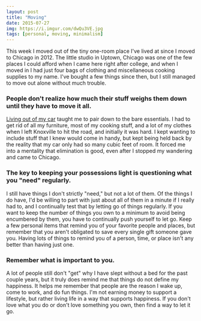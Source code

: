 ```yaml
---
layout: post
title: "Moving"
date: 2015-07-27
img: https://i.imgur.com/dwQu3VE.jpg
tags: [personal, moving, minimalism]
---
```

This week I moved out of the tiny one-room place I've lived at since I moved to Chicago in 2012. The little studio in Uptown, Chicago was one of the few places I could afford when I came here right after college, and when I moved in I had just four bags of clothing and miscellaneous cooking supplies to my name. I've bought a few things since then, but I still managed to move out alone without much trouble.

### People don't realize how much their stuff weighs them down until they have to move it all.

[Living out of my car](/posts/the-journey-begins-homeless-for-a-summer) taught me to pair down to the bare essentials. I had to get rid of all my furniture, most of my cooking stuff, and a lot of my clothes when I left Knoxville to hit the road, and initially it was hard. I kept wanting to include stuff that I knew would come in handy, but kept being held back by the reality that my car only had so many cubic feet of room. It forced me into a mentality that elimination is good, even after I stopped my wandering and came to Chicago.

### The key to keeping your possessions light is questioning what you "need" regularly.

I still have things I don't strictly "need," but not a lot of them. Of the things I do have, I'd be willing to part with just about all of them in a minute if I really had to, and I continually test that by letting go of things regularly. If you want to keep the number of things you own to a minimum to avoid being encumbered by them, you have to continually push yourself to let go. Keep a few personal items that remind you of your favorite people and places, but remember that you aren't obligated to save every single gift someone gave you. Having lots of things to remind you of a person, time, or place isn't any better than having just one.

### Remember what is important to you.

A lot of people still don't "get" why I have slept without a bed for the past couple years, but it truly does remind me that things do not define my happiness. It helps me remember that people are the reason I wake up, come to work, and do fun things. I'm not earning money to support a lifestyle, but rather living life in a way that supports happiness. If you don't love what you do or don't love something you own, then find a way to let it go.
